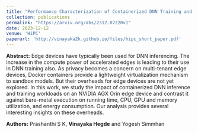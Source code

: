 ```yaml
---
title: "Performance Characterization of Containerized DNN Training and Inference on Edge Accelerators"
collection: publications
permalink: "https://arxiv.org/abs/2312.07220v1"
date: 2023-12-12
venue: 'HiPC'
paperurl: 'http://vinayaka2k.github.io/files/hipc_short_paper.pdf'
---
```

**Abstract:** Edge devices have typically been used for DNN inferencing. The increase in the compute power of accelerated edges is leading to their use in DNN training also. As privacy becomes a concern on multi-tenant edge devices, Docker containers provide a lightweight virtualization mechanism to sandbox models. But their overheads for edge devices are not yet explored. In this work, we study the impact of containerized DNN inference and training workloads on an NVIDIA AGX Orin edge device and contrast it against bare-metal execution on running time, CPU, GPU and memory utilization, and energy consumption. Our
analysis provides several interesting insights on these overheads.  

**Authors:** Prashanthi S K, **Vinayaka Hegde** and Yogesh Simmhan